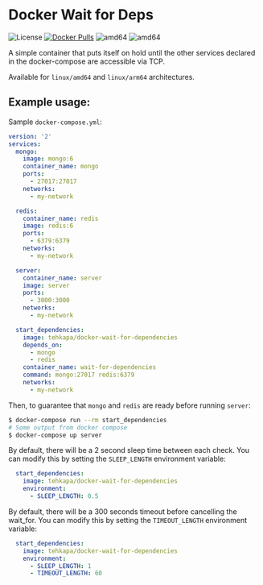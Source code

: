 # Docker Wait for Deps

![License](https://img.shields.io/github/license/matteovivona/docker-wait-for-dependencies) [![Docker Pulls](https://img.shields.io/docker/pulls/ducktors/docker-wait-for-dependencies?logo=docker)](https://hub.docker.com/r/ducktors/docker-wait-for-dependencies) ![amd64](https://img.shields.io/badge/arch-linux%2Famd64-brightgreen) ![amd64](https://img.shields.io/badge/arch-linux%2Farm64-brightgreen)

A simple container that puts itself on hold until the other services declared in the docker-compose are accessible via TCP.

Available for `linux/amd64` and `linux/arm64` architectures.

## Example usage:

Sample `docker-compose.yml`:

```yaml
version: '2'
services:
  mongo:
    image: mongo:6
    container_name: mongo
    ports:
      - 27017:27017
    networks:
      - my-network

  redis:
    container_name: redis
    image: redis:6
    ports:
      - 6379:6379
    networks:
      - my-network

  server:
    container_name: server
    image: server
    ports:
      - 3000:3000
    networks:
      - my-network

  start_dependencies:
    image: tehkapa/docker-wait-for-dependencies
    depends_on:
      - mongo
      - redis
    container_name: wait-for-dependencies
    command: mongo:27017 redis:6379
    networks:
      - my-network
```

Then, to guarantee that `mongo` and `redis` are ready before running `server`:

```bash
$ docker-compose run --rm start_dependencies
# Some output from docker compose
$ docker-compose up server
```

By default, there will be a 2 second sleep time between each check. You can modify this by setting the `SLEEP_LENGTH` environment variable:

```yaml
  start_dependencies:
    image: tehkapa/docker-wait-for-dependencies
    environment:
      - SLEEP_LENGTH: 0.5
```

By default, there will be a 300 seconds timeout before cancelling the wait_for. You can modify this by setting the `TIMEOUT_LENGTH` environment variable:

```yaml
  start_dependencies:
    image: tehkapa/docker-wait-for-dependencies
    environment:
      - SLEEP_LENGTH: 1
      - TIMEOUT_LENGTH: 60
```
